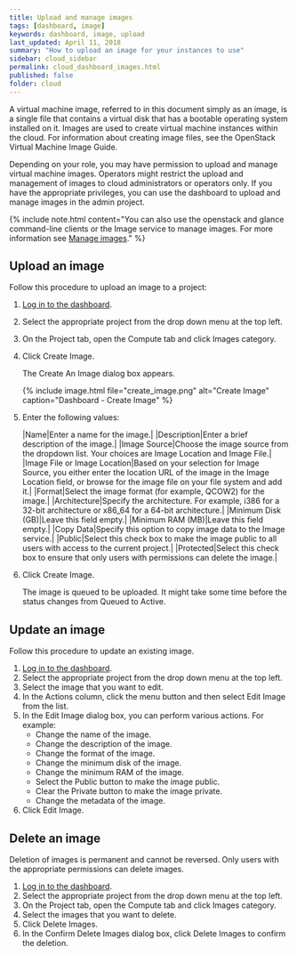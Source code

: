 ```yaml
---
title: Upload and manage images
tags: [dashboard, image]
keywords: dashboard, image, upload
last_updated: April 11, 2018
summary: "How to upload an image for your instances to use"
sidebar: cloud_sidebar
permalink: cloud_dashboard_images.html
published: false
folder: cloud
---
```


A virtual machine image, referred to in this document simply as an image, is a single file that contains a virtual disk that has a bootable operating system installed on it. Images are used to create virtual machine instances within the cloud. For information about creating image files, see the OpenStack Virtual Machine Image Guide.

Depending on your role, you may have permission to upload and manage virtual machine images. Operators might restrict the upload and management of images to cloud administrators or operators only. If you have the appropriate privileges, you can use the dashboard to upload and manage images in the admin project.

{% include note.html content="You can also use the openstack and glance command-line clients or the Image service to manage images. For more information see [Manage images](cloud_cli_images.html)." %}

## Upload an image
Follow this procedure to upload an image to a project:

1. [Log in to the dashboard](cloud_dashboard_login.html).

1. Select the appropriate project from the drop down menu at the top left.

1. On the Project tab, open the Compute tab and click Images category.

1. Click Create Image.

   The Create An Image dialog box appears.

   {% include image.html file="create_image.png" alt="Create Image" caption="Dashboard - Create Image" %}

1. Enter the following values:

   |Name|Enter a name for the image.|
   |Description|Enter a brief description of the image.|
   |Image Source|Choose the image source from the dropdown list. Your choices are Image Location and Image File.|
   |Image File or Image Location|Based on your selection for Image Source, you either enter the location URL of the image in the Image Location field, or browse for the image file on your file system and add it.|
   |Format|Select the image format (for example, QCOW2) for the image.|
   |Architecture|Specify the architecture. For example, i386 for a 32-bit architecture or x86_64 for a 64-bit architecture.|
   |Minimum Disk (GB)|Leave this field empty.|
   |Minimum RAM (MB)|Leave this field empty.|
   |Copy Data|Specify this option to copy image data to the Image service.|
   |Public|Select this check box to make the image public to all users with access to the current project.|
   |Protected|Select this check box to ensure that only users with permissions can delete the image.|

1. Click Create Image.

   The image is queued to be uploaded. It might take some time before the status changes from Queued to Active.

## Update an image
Follow this procedure to update an existing image.

1. [Log in to the dashboard](cloud_dashboard_login.html).
1. Select the appropriate project from the drop down menu at the top left.
1. Select the image that you want to edit.
1. In the Actions column, click the menu button and then select Edit Image from the list.
1. In the Edit Image dialog box, you can perform various actions. For example:
   * Change the name of the image.
   * Change the description of the image.
   * Change the format of the image.
   * Change the minimum disk of the image.
   * Change the minimum RAM of the image.
   * Select the Public button to make the image public.
   * Clear the Private button to make the image private.
   * Change the metadata of the image.
1. Click Edit Image.

## Delete an image
Deletion of images is permanent and cannot be reversed. Only users with the appropriate permissions can delete images.

1. [Log in to the dashboard](cloud_dashboard_login.html).
1. Select the appropriate project from the drop down menu at the top left.
1. On the Project tab, open the Compute tab and click Images category.
1. Select the images that you want to delete.
1. Click Delete Images.
1. In the Confirm Delete Images dialog box, click Delete Images to confirm the deletion.
